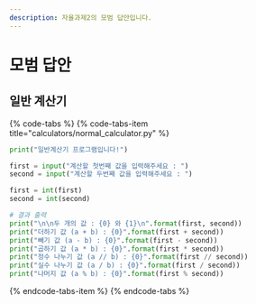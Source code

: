 ```yaml
---
description: 자율과제2의 모범 답안입니다.
---
```


# 모범 답안

## 일반 계산기

{% code-tabs %}
{% code-tabs-item title="calculators/normal\_calculator.py" %}
```python
print("일반계산기 프로그램입니다!")

first = input("계산할 첫번째 값을 입력해주세요 : ")
second = input("계산할 두번째 값을 입력해주세요 : ")

first = int(first)
second = int(second)

# 결과 출력
print("\n\n두 개의 값 : {0} 와 {1}\n".format(first, second))
print("더하기 값 (a + b) : {0}".format(first + second))
print("빼기 값 (a - b) : {0}".format(first - second))
print("곱하기 값 (a * b) : {0}".format(first * second))
print("정수 나누기 값 (a // b) : {0}".format(first // second))
print("실수 나누기 값 (a / b) : {0}".format(first / second))
print("나머지 값 (a % b) : {0}".format(first % second))
```
{% endcode-tabs-item %}
{% endcode-tabs %}

